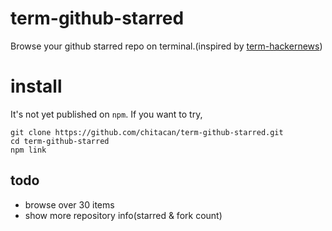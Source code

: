 # term-github-starred

Browse your github starred repo on terminal.(inspired by [term-hackernews](https://github.com/gaarf/term-hackernews))

# install

It's not yet published on `npm`. If you want to try,

```
git clone https://github.com/chitacan/term-github-starred.git
cd term-github-starred
npm link
```

## todo

* browse over 30 items
* show more repository info(starred & fork count)
